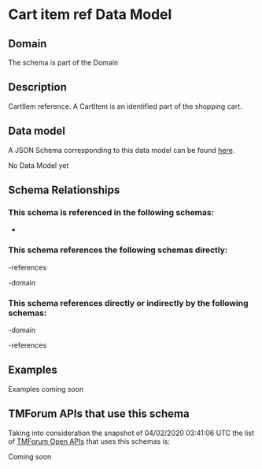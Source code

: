 # Cart item ref Data Model

## Domain

The  schema is part of the  Domain

## Description

CartIIem reference. A CartItem is an identified part of the shopping cart.

## Data model

A JSON Schema corresponding to this data model can be found
[here](https://github.com/tmforum-rand/schemas/blob/candidates/Customer/CartItemRef.schema.json).

No Data Model yet

## Schema Relationships

### This schema is referenced in the following schemas:

-

### This schema references the following schemas directly:

-references

-domain

### This schema references directly or indirectly by the following schemas:

-domain

-references



## Examples

Examples coming soon

## TMForum APIs that use this schema

Taking into consideration the snapshot of 04/02/2020 03:41:06 UTC the list of [TMForum Open APIs](https://www.tmforum.org/open-apis/) that uses this schemas is:

Coming soon